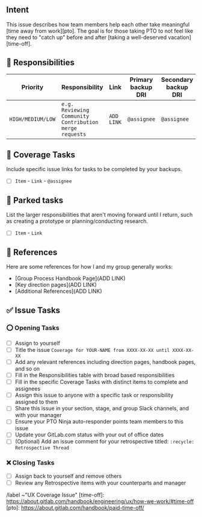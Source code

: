 ## Intent

This issue describes how team members help each other take meaningful [time away from work][pto]. The goal is for those taking PTO to not feel like they need to "catch up" before and after [taking a well-deserved vacation][time-off]. 

## :handshake: Responsibilities

<!-- List the priorities that the responsible backups need to cover. Backups can be a peer, your manager, or a peer/manager in a different department (e.g. product manager).

Responsibilities include reviewing Community Contribution merge requests, responding to UX-related questions, providing feedback related to inflight development work, or responding to Slack inquiries. -->

| Priority | Responsibility | Link | Primary backup DRI | Secondary backup DRI |
| ----------------- | -------------------- | ------------------ | ----------- | --------- |
| `HIGH/MEDIUM/LOW` | `e.g. Reviewing Community Contribution merge requests` | `ADD LINK` | `@assignee` | `@assignee` | 

## :muscle: Coverage Tasks

Include specific issue links for tasks to be completed by your backups.

- [ ] `Item` - `Link` - `@assignee`

## 🚙 Parked tasks

List the larger responsibilities that aren't moving forward until I return, such as creating a prototype or planning/conducting research.

- [ ] `Item` - `Link`

## :book: References

Here are some references for how I and my group generally works:

- [Group Process Handbook Page](ADD LINK)
- [Key direction pages](ADD LINK)
- [Additional References](ADD LINK)

## :white_check_mark: Issue Tasks

### :o: Opening Tasks

- [ ] Assign to yourself
- [ ] Title the issue `Coverage for YOUR-NAME from XXXX-XX-XX until XXXX-XX-XX`
- [ ] Add any relevant references including direction pages, handbook pages, and so on
- [ ] Fill in the Responsibilities table with broad based responsibilities
- [ ] Fill in the specific Coverage Tasks with distinct items to complete and assignees
- [ ] Assign this issue to anyone with a specific task or responsibility assigned to them
- [ ] Share this issue in your section, stage, and group Slack channels, and with your manager
- [ ] Ensure your PTO Ninja auto-responder points team members to this issue
- [ ] Update your GitLab.com status with your out of office dates
- [ ] (Optional) Add an issue comment for your retrospective titled: `:recycle: Retrospective Thread`

### :x: Closing Tasks

- [ ] Assign back to yourself and remove others
- [ ] Review any Retrospective items with your counterparts and manager

<!-- Do not remove the items below -->

/label ~"UX Coverage Issue" 
[time-off]: https://about.gitlab.com/handbook/engineering/ux/how-we-work/#time-off
[pto]: https://about.gitlab.com/handbook/paid-time-off/
